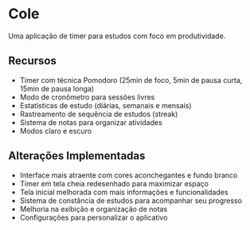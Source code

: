 # Cole

Uma aplicação de timer para estudos com foco em produtividade.

## Recursos

- Timer com técnica Pomodoro (25min de foco, 5min de pausa curta, 15min de pausa longa)
- Modo de cronômetro para sessões livres
- Estatísticas de estudo (diárias, semanais e mensais)
- Rastreamento de sequência de estudos (streak)
- Sistema de notas para organizar atividades
- Modos claro e escuro

## Alterações Implementadas

- Interface mais atraente com cores aconchegantes e fundo branco
- Timer em tela cheia redesenhado para maximizar espaço
- Tela inicial melhorada com mais informações e funcionalidades
- Sistema de constância de estudos para acompanhar seu progresso
- Melhoria na exibição e organização de notas
- Configurações para personalizar o aplicativo
